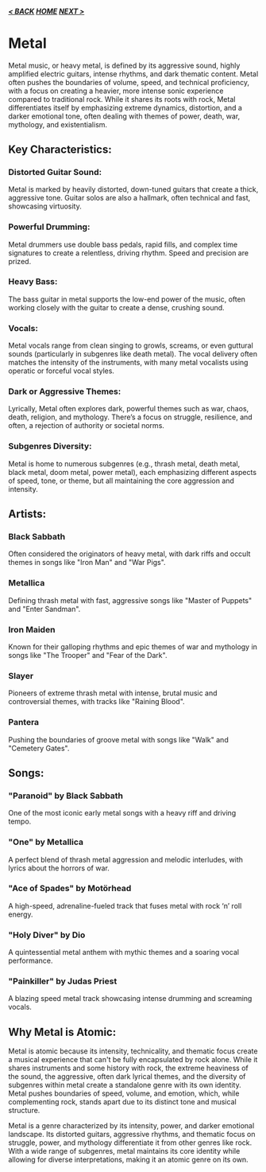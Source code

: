 ##### [< BACK](../hiphop/hiphop.md) [HOME](../index.md) [NEXT >](../pop/pop.md)
# Metal

Metal music, or heavy metal, is defined by its aggressive sound, highly amplified electric guitars, intense rhythms, and dark thematic content. Metal often pushes the boundaries of volume, speed, and technical proficiency, with a focus on creating a heavier, more intense sonic experience compared to traditional rock. While it shares its roots with rock, Metal differentiates itself by emphasizing extreme dynamics, distortion, and a darker emotional tone, often dealing with themes of power, death, war, mythology, and existentialism.

## Key Characteristics:

### Distorted Guitar Sound:

Metal is marked by heavily distorted, down-tuned guitars that create a thick, aggressive tone. Guitar solos are also a hallmark, often technical and fast, showcasing virtuosity.

### Powerful Drumming:

Metal drummers use double bass pedals, rapid fills, and complex time signatures to create a relentless, driving rhythm. Speed and precision are prized.

### Heavy Bass:

The bass guitar in metal supports the low-end power of the music, often working closely with the guitar to create a dense, crushing sound.

### Vocals:

Metal vocals range from clean singing to growls, screams, or even guttural sounds (particularly in subgenres like death metal). The vocal delivery often matches the intensity of the instruments, with many metal vocalists using operatic or forceful vocal styles.

### Dark or Aggressive Themes:

Lyrically, Metal often explores dark, powerful themes such as war, chaos, death, religion, and mythology. There’s a focus on struggle, resilience, and often, a rejection of authority or societal norms.

### Subgenres Diversity:

Metal is home to numerous subgenres (e.g., thrash metal, death metal, black metal, doom metal, power metal), each emphasizing different aspects of speed, tone, or theme, but all maintaining the core aggression and intensity.

## Artists:

### Black Sabbath

Often considered the originators of heavy metal, with dark riffs and occult themes in songs like "Iron Man" and "War Pigs".

### Metallica

Defining thrash metal with fast, aggressive songs like "Master of Puppets" and "Enter Sandman".

### Iron Maiden

Known for their galloping rhythms and epic themes of war and mythology in songs like "The Trooper" and "Fear of the Dark".

### Slayer

Pioneers of extreme thrash metal with intense, brutal music and controversial themes, with tracks like "Raining Blood".

### Pantera

Pushing the boundaries of groove metal with songs like "Walk" and "Cemetery Gates".

## Songs:

### "Paranoid" by Black Sabbath

One of the most iconic early metal songs with a heavy riff and driving tempo.

### "One" by Metallica

A perfect blend of thrash metal aggression and melodic interludes, with lyrics about the horrors of war.

### "Ace of Spades" by Motörhead

A high-speed, adrenaline-fueled track that fuses metal with rock ‘n’ roll energy.

### "Holy Diver" by Dio

A quintessential metal anthem with mythic themes and a soaring vocal performance.

### "Painkiller" by Judas Priest

A blazing speed metal track showcasing intense drumming and screaming vocals.

## Why Metal is Atomic:

Metal is atomic because its intensity, technicality, and thematic focus create a musical experience that can't be fully encapsulated by rock alone. While it shares instruments and some history with rock, the extreme heaviness of the sound, the aggressive, often dark lyrical themes, and the diversity of subgenres within metal create a standalone genre with its own identity. Metal pushes boundaries of speed, volume, and emotion, which, while complementing rock, stands apart due to its distinct tone and musical structure.

Metal is a genre characterized by its intensity, power, and darker emotional landscape. Its distorted guitars, aggressive rhythms, and thematic focus on struggle, power, and mythology differentiate it from other genres like rock. With a wide range of subgenres, metal maintains its core identity while allowing for diverse interpretations, making it an atomic genre on its own.
